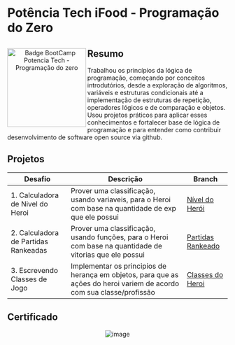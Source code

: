# Potência Tech iFood - Programação do Zero

<div align="center">
<img align="left" height="180rem" alt="Badge BootCamp Potencia Tech - Programação do zero" src="https://hermes.dio.me/tracks/9388e8d8-00d5-4007-a7c9-357324fe73fa.png"/>
<div align="left">

## Resumo

Trabalhou os princípios da lógica de programação, começando por conceitos introdutórios, desde a exploração de algoritmos, variáveis e estruturas condicionais até a implementação de estruturas de repetição, operadores lógicos e de comparação e objetos. Usou projetos práticos para aplicar esses conhecimentos e fortalecer base de lógica de programação e para entender como contribuir desenvolvimento de software open source via github.

</div>
</div>

## Projetos

| Desafio                                 | Descrição | Branch | 
| -------------                           | ------------- | ------------- |
| 1. Calculadora de Nivel do Heroi        | Prover uma classificação, usando variaveis, para o Heroi com base na quantidade de exp que ele possui | [Nível do Herói](https://github.com/OsmarBaia/Potencia-Tech-iFood-Programacao-do-Zero/tree/NivelHeroi)  |
| 2. Calculadora de Partidas Rankeadas    | Prover uma classificação, usando funções, para o Heroi com base na quantidade de vitorias que ele possui  | [Partidas Rankeado](https://github.com/OsmarBaia/Potencia-Tech-iFood-Programacao-do-Zero/tree/Partidas-Rankeadas)  |
| 3. Escrevendo Classes de Jogo           | Implementar os principios de herança em objetos, para que as ações do heroi variem de acordo com sua classe/profissão  | [Classes do Heroi](https://github.com/OsmarBaia/Potencia-Tech-iFood-Programacao-do-Zero/tree/Classes-do-Heroi)  |

## Certificado

<div align="center">

![image](https://github.com/OsmarBaia/Potencia-Tech-iFood-Programacao-do-Zero/assets/88497805/e1cc92bf-bd62-408a-853b-5ccce1baf2cc)

</div>



